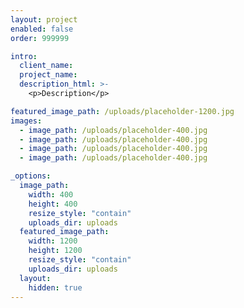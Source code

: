 ```yaml
---
layout: project
enabled: false
order: 999999

intro:
  client_name: 
  project_name: 
  description_html: >-
    <p>Description</p>

featured_image_path: /uploads/placeholder-1200.jpg
images:
  - image_path: /uploads/placeholder-400.jpg
  - image_path: /uploads/placeholder-400.jpg
  - image_path: /uploads/placeholder-400.jpg
  - image_path: /uploads/placeholder-400.jpg

_options:
  image_path:
    width: 400
    height: 400
    resize_style: "contain"
    uploads_dir: uploads
  featured_image_path:
    width: 1200
    height: 1200
    resize_style: "contain"
    uploads_dir: uploads
  layout:
    hidden: true
---
```

